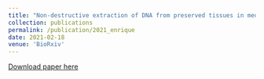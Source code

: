 ```yaml
---
title: "Non-destructive extraction of DNA from preserved tissues in medical collections."
collection: publications
permalink: /publication/2021_enrique
date: 2021-02-18
venue: 'BioRxiv'
---
```


[Download paper here](http://JudithNeukamm.github.io/files/2021.02.17.431618v1.full.pdf)
